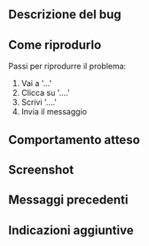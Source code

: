 ## Descrizione del bug

<!-- Una chiara e dettagliata descrizione del problema riscontrato. -->

## Come riprodurlo

Passi per riprodurre il problema:
1. Vai a '...'
2. Clicca su '....'
3. Scrivi '....'
4. Invia il messaggio

## Comportamento atteso

<!-- Una descrizione esaustiva di quello che sarebbe dovuto succedere. -->

## Screenshot

<!-- Se possibile, aggiungi screenshot del problema. -->

## Messaggi precedenti

<!-- Se possibile, indica alcuni messaggi precedenti al problema così da capirne il contesto ed il tuo nome utente Telegram. -->

## Indicazioni aggiuntive

<!-- Se hai già delle idee, scrivile qui. -->
